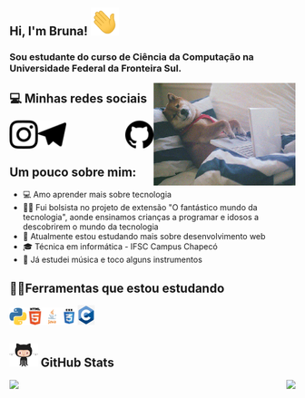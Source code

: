 ## Hi, I'm Bruna! <img src="https://raw.githubusercontent.com/Brunadisner/Brunadisner/master/wave.gif" width="50px">
### Sou estudante do curso de Ciência da Computação na Universidade Federal da Fronteira Sul.



<img align="right" src="https://raw.githubusercontent.com/Brunadisner/Brunadisner/master/cachorro.gif" width="250px">

<!--
**Brunadisner/Brunadisner** is a ✨ _special_ ✨ repository because its `README.md` (this file) appears on your GitHub profile.
-->

## 💻 Minhas redes sociais
<a href = "https://instagram.com/bruna_disner">
<img align="left" src="https://github.com/Brunadisner/Brunadisner/blob/master/instagram.svg" width="50px" />
</a>
<a href = "https://telegram.me/BrunaDisner">
<img align="center" src="https://github.com/Brunadisner/Brunadisner/blob/master/telegram.svg" width="50px" />
</a>
<a href = "https://github.com/Brunadisner">
<img align="right" src="https://github.com/Brunadisner/Brunadisner/blob/master/github.svg" width="50px" />
</a>




## Um pouco sobre mim:

- 💻 Amo aprender mais sobre tecnologia
- 👩‍🏫 Fui bolsista no projeto de extensão "O fantástico mundo da tecnologia", aonde ensinamos crianças a programar e idosos a descobrirem o mundo da tecnologia
- 🔎 Atualmente estou estudando mais sobre desenvolvimento web
- 🎓 Técnica em informática - IFSC Campus Chapecó
- 🎵 Já estudei música e toco alguns instrumentos


## 👩‍💻Ferramentas que estou estudando
<img src="https://github.com/Brunadisner/Brunadisner/blob/master/python.png" width="30px"><img src="https://raw.githubusercontent.com/Brunadisner/Brunadisner/master/html.png" width="30px"><img src="https://raw.githubusercontent.com/Brunadisner/Brunadisner/master/java.png" width="30px"><img src="https://raw.githubusercontent.com/Brunadisner/Brunadisner/master/css.png" width="30px"><img src="https://raw.githubusercontent.com/Brunadisner/Brunadisner/master/c.png" width="30px">


## <img src="https://raw.githubusercontent.com/Brunadisner/Brunadisner/master/github.gif" width="50px"> GitHub Stats 
<a href = "https://github.com/Brunadisner/Brunadisner/">
<img align ="left" src="https://github-readme-stats.vercel.app/api?username=Brunadisner&show_icons=true&theme=dracula" />
</a>

<a href = "https://github.com/Brunadisner/Brunadisner/">
<img align ="right" src="https://github-readme-stats.vercel.app/api/top-langs/?username=Brunadisner&theme=dracula" src= "https://github.com/Brunadisner/github-readme-stats"  />
</a>





   
